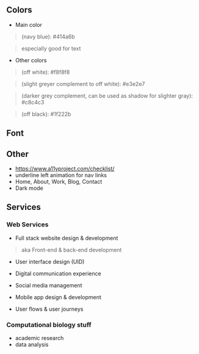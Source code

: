 ## Colors
- Main color 
>(navy blue): #414a6b

> especially good for text

- Other colors
> (off white): #f8f8f8

> (slight greyer complement to off white): #e3e2e7

> (darker grey complement, can be used as shadow for slighter gray): #c8c4c3 

> (off black): #1f222b

## Font

## Other
- https://www.a11yproject.com/checklist/
- underline left animation for nav links
- Home, About, Work, Blog, Contact
- Dark mode

## Services
### Web Services
- Full stack website design &amp; development
> aka Front-end &amp; back-end development

- User interface design (UID)

- Digital communication experience

- Social media management
 
- Mobile app design &amp; development

- User flows &amp; user journeys
### Computational biology stuff
- academic research
- data analysis

